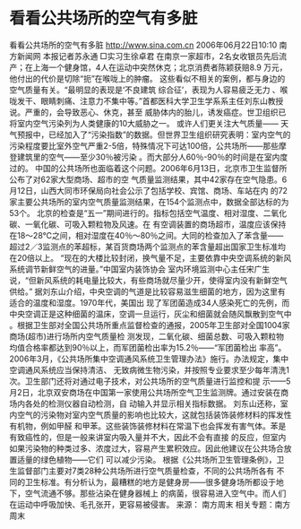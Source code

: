 # 看看公共场所的空气有多脏

看看公共场所的空气有多脏
http://www.sina.com.cn 2006年06月22日10:10 南方新闻网
本报记者苏永通 □实习生徐卓君
在南京一家超市，2名女收银员先后流产；在上海一个健身馆，4人在运动中突然休克；北京消费者陈颖获赔8.9 万元，他付出的代价是切除“扼”在喉咙上的肿瘤。
这些看似不相关的案例，都与身边的空气质量有关。“最明显的表现是‘不良建筑
综合征’，表现为人容易疲乏无力 、喉咙发干、眼睛刺痛、注意力不集中等。”首都医科大学卫生学系系主任刘东山教授说。严重的，会导致恶心、休克，甚至 威胁体内的胎儿，诱发癌症。世卫组织已将室内空气污染列为人类健康的10大威胁之一。
或许人们更关注大气质量——
天气预报中，已经加入了“污染指数”的数据。但世界卫生组织研究表明：室内空气的 污染程度要比室外空气严重2-5倍，特殊情况下可达100倍，公共场所——那些摩登建筑里的空气——至少30％被污染 。而大部分人60％-90％的时间是在室内度过的。
中国的公共场所也面临着这个问题。2006年6月13日，北京市卫生监督所公布了对62家大型商场、超市的空 气质量监测结果，其中42家存在空气隐患。6月12日，山西大同市环保局向社会公示了包括学校、宾馆、商场、车站在内 的72家主要公共场所的室内空气质量监测结果，在154个监测点中，数据全部达标的为53个。
北京的检查是“五一”期间进行的。指标包括空气温度、相对湿度、二氧化碳、一氧化碳、可吸入颗粒物及风速。在 有空调装置的商场超市，温度应该保持在18～28℃之间，相对湿度在40％～80％之间。大同的检查加入了苯含量—— 超过2／3监测点的苯超标，某百货商场两个监测点的苯含量超出国家卫生标准均在20倍以上。
“现在的大楼比较封闭，换气量不足，主要依靠中央空调系统的新风系统调节新鲜空气的进量。”中国室内装饰协会 室内环境监测中心主任宋广生说，“但新风系统的耗电量比较大，有些商场就尽量少开，使得室内没有新鲜空气供给。”
据刘东山介绍，中央空调的气道是比较容易滋生细菌的地方，因为这里有适合的温度和湿度。1970年代，美国出 现了军团菌造成34人感染死亡的先例，而中央空调正是这种细菌的温床，空调一旦运行，灰尘和细菌就会随风飘散到空气中 。根据卫生部对全国公共场所重点监督检查的通报，2005年卫生部对全国1004家商场(超市)进行场所内空气质量检 测发现，二氧化碳、细菌总数、可吸入颗粒物均值合格率都达到90％以上，而军团菌检出率为15.2％——“军团菌检出 率高”。
2006年3月，《公共场所集中空调通风系统卫生管理办法》施行。办法规定，集中空调通风系统应当保持清洁、 无致病微生物污染，并按照专业要求至少每年清洗1次。卫生部门还将对通过电子技术，对公共场所的空气质量进行监控和提 示——5月2日，北京双安商场在中国第一家使用公共场所空气卫生监测牌。通过安装在商场内各处的检测仪器自动检测，自 动输入并显示相关指标数据。
刘东山还称，室内空气的污染物对室内空气质量的影响也比较大，这就包括装饰装修材料的挥发性有机物，例如甲醛 和甲苯。这些装饰装修材料在常温下也会挥发有害气体。苯是有致癌性的，但是一般来讲室内吸入量并不大，因此不会有直接 的反应，但室内如果污染物的种类过多、浓度过大，容易产生累积效应。因此他建议在公共场合放置适量的绿色植物——它们 可以减少污染。
根据《公共场所卫生管理条例》，卫生监督部门主要对7类28种公共场所进行空气质量检查，不同的公共场所各有 不同的卫生标准。有分析认为，最糟糕的地方是健身房——很多健身场所都设于地下，空气流通不够。那些沾染在健身器械上 的病菌，很容易进入空气中。而人们在运动中呼吸加快、毛孔张开，更容易被侵害。 来源：
南方周末
相关专题：南方周末 

